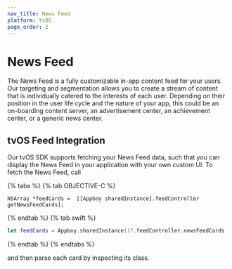 ```yaml
---
nav_title: News Feed
platform: tvOS
page_order: 2
---
```

# News Feed

The News Feed is a fully customizable in-app content feed for your users. Our targeting and segmentation allows you to create a stream of content that is individually catered to the interests of each user. Depending on their position in the user life cycle and the nature of your app, this could be an on-boarding content server, an advertisement center, an achievement center, or a generic news center.

## tvOS Feed Integration
Our tvOS SDK supports fetching your News Feed data, such that you can display the News Feed in your application with your own custom UI.  To fetch the News Feed, call

{% tabs %}
{% tab OBJECTIVE-C %}

```objc
NSArray *feedCards =  [[Appboy sharedInstance].feedController getNewsFeedCards];
```

{% endtab %}
{% tab swift %}

```swift
let feedCards = Appboy.sharedInstance()?.feedController.newsFeedCards
```

{% endtab %}
{% endtabs %}

and then parse each card by inspecting its class.
